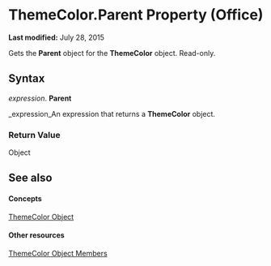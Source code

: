 
# ThemeColor.Parent Property (Office)

 **Last modified:** July 28, 2015

Gets the  **Parent** object for the **ThemeColor** object. Read-only.

## Syntax

 _expression_. **Parent**

 _expression_An expression that returns a  **ThemeColor** object.


### Return Value

Object


## See also


#### Concepts


 [ThemeColor Object](357605ea-247d-b151-0286-4e2413658c3f.md)
#### Other resources


 [ThemeColor Object Members](88735add-61c1-34e4-fa95-3f028e97aa87.md)
